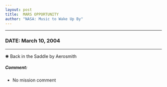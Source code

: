 ```yaml
---
layout: post
title:  MARS OPPORTUNITY
author: "NASA: Music to Wake Up By"
---
```


----
### DATE: March 10, 2004
----
✺ Back in the Saddle by Aerosmith

##### Comment:
* No mission comment
